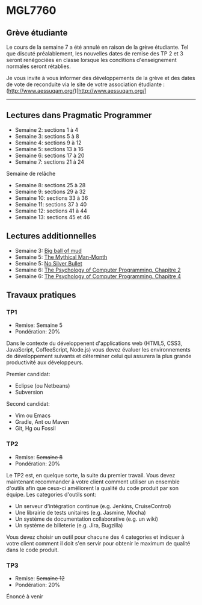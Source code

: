 MGL7760
=======

Grève étudiante
---------------

Le cours de la semaine 7 a été annulé en raison de la grève étudiante. Tel que discuté préalablement,
les nouvelles dates de remise des TP 2 et 3 seront renégociées en classe lorsque les conditions
d'enseignement normales seront rétablies.

Je vous invite à vous informer des développements de la grève et des dates de vote de reconduite
via le site de votre association étudiante : (http://www.aessuqam.org/)[http://www.aessuqam.org/]

* * *

Lectures dans Pragmatic Programmer
----------------------------------

- Semaine 2: sections 1 à 4
- Semaine 3: sections 5 à 8
- Semaine 4: sections 9 à 12
- Semaine 5: sections 13 à 16
- Semaine 6: sections 17 à 20
- Semaine 7: sections 21 à 24

Semaine de relâche

- Semaine 8: sections 25 à 28
- Semaine 9: sections 29 à 32
- Semaine 10: sections 33 à 36
- Semaine 11: sections 37 à 40
- Semaine 12: sections 41 à 44
- Semaine 13: sections 45 et 46

Lectures additionnelles
-----------------------

- Semaine 3: [Big ball of mud](http://www.laputan.org/mud/)
- Semaine 5: [The Mythical Man-Month](http://www.csee.umbc.edu/~mgrass2/cmsc345/paper%20-%20MythicalManMonth.pdf)
- Semaine 5: [No Silver Bullet](http://people.eecs.ku.edu/~saiedian/Teaching/Sp08/816/Papers/Background-Papers/no-silver-bullet.pdf)
- Semaine 6: [The Psychology of Computer Programming. Chapitre 2](http://labunix.uqam.ca/~guillemette/tpocp_ch_2.pdf)
- Semaine 6: [The Psychology of Computer Programming. Chapitre 4](http://labunix.uqam.ca/~guillemette/tpocp_ch_4.pdf)

Travaux pratiques
-----------------

### TP1

- Remise: Semaine 5
- Pondération: 20%

Dans le contexte du développenent d'applications web (HTML5, CSS3, JavaScript, CoffeeScript, Node.js)
vous devez évaluer les environnements de développement suivants et déterminer celui qui assurera la plus
grande productivité aux développeurs.

Premier candidat:

- Eclipse (ou Netbeans)
- Subversion

Second candidat:

- Vim ou Emacs
- Gradle, Ant ou Maven
- Git, Hg ou Fossil


### TP2

- Remise: ~~Semaine 8~~
- Pondération: 20%

Le TP2 est, en quelque sorte, la suite du premier travail. Vous devez maintenant recommander à votre client comment
utiliser un ensemble d'outils afin que ceux-ci améliorent la qualité du code produit par son équipe. Les categories
d'outils sont:

- Un serveur d'intégration continue (e.g. Jenkins, CruiseControl)
- Une librairie de tests unitaires (e.g. Jasmine, Mocha)
- Un système de documentation collaborative (e.g. un wiki)
- Un système de billeterie (e.g. Jira, Bugzilla)

Vous devez choisir un outil pour chacune des 4 categories et indiquer à votre client comment il doit s'en servir pour
obtenir le maximum de qualité dans le code produit.

### TP3

- Remise: ~~Semaine 12~~
- Pondération: 20%

Énoncé à venir

